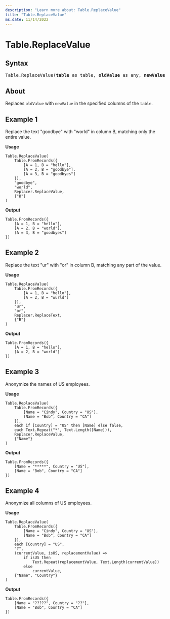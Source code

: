 ```yaml
---
description: "Learn more about: Table.ReplaceValue"
title: "Table.ReplaceValue"
ms.date: 11/14/2022
---
```

# Table.ReplaceValue

## Syntax

<pre>
Table.ReplaceValue(<b>table</b> as table, <b>oldValue</b> as any, <b>newValue</b> as any, <b>replacer</b> as function, <b>columnsToSearch</b> as list) as table
</pre>
  
## About

Replaces `oldValue` with `newValue` in the specified columns of the `table`.

## Example 1

Replace the text "goodbye" with "world" in column B, matching only the entire value.

**Usage**

```powerquery-m
Table.ReplaceValue(
    Table.FromRecords({
        [A = 1, B = "hello"],
        [A = 2, B = "goodbye"],
        [A = 3, B = "goodbyes"]
    }),
    "goodbye",
    "world",
    Replacer.ReplaceValue,
    {"B"}
)
```

**Output**

```powerquery-m
Table.FromRecords({
    [A = 1, B = "hello"],
    [A = 2, B = "world"],
    [A = 3, B = "goodbyes"]
})
```

## Example 2

Replace the text "ur" with "or" in column B, matching any part of the value.

**Usage**

```powerquery-m
Table.ReplaceValue(
    Table.FromRecords({
        [A = 1, B = "hello"],
        [A = 2, B = "wurld"]
    }),
    "ur",
    "or",
    Replacer.ReplaceText,
    {"B"}
)
```

**Output**

```powerquery-m
Table.FromRecords({
    [A = 1, B = "hello"],
    [A = 2, B = "world"]
})
```

## Example 3

Anonymize the names of US employees.

**Usage**

```powerquery-m
Table.ReplaceValue(
    Table.FromRecords({
        [Name = "Cindy", Country = "US"],
        [Name = "Bob", Country = "CA"]
    }),
    each if [Country] = "US" then [Name] else false,
    each Text.Repeat("*", Text.Length([Name])),
    Replacer.ReplaceValue,
    {"Name"}
)
```

**Output**

```powerquery-m
Table.FromRecords({
    [Name = "*****", Country = "US"],
    [Name = "Bob", Country = "CA"]
})
```

## Example 4

Anonymize all columns of US employees.

**Usage**

```powerquery-m
Table.ReplaceValue(
    Table.FromRecords({
        [Name = "Cindy", Country = "US"],
        [Name = "Bob", Country = "CA"]
    }),
    each [Country] = "US",
    "?",
    (currentValue, isUS, replacementValue) =>
        if isUS then
            Text.Repeat(replacementValue, Text.Length(currentValue))
        else
            currentValue,
    {"Name", "Country"}
)
```

**Output**

```powerquery-m
Table.FromRecords({
    [Name = "?????", Country = "??"],
    [Name = "Bob", Country = "CA"]
})
```
